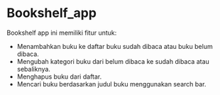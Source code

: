# Bookshelf_app
Bookshelf app ini memiliki fitur untuk:
- Menambahkan buku ke daftar buku sudah dibaca atau buku belum dibaca.
- Mengubah kategori buku dari belum dibaca ke sudah dibaca atau sebaliknya.
- Menghapus buku dari daftar.
- Mencari buku berdasarkan judul buku menggunakan search bar.
